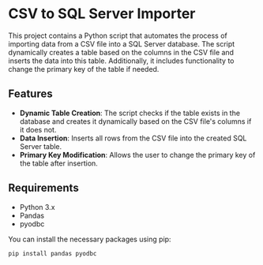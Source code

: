 # CSV to SQL Server Importer

This project contains a Python script that automates the process of importing data from a CSV file into a SQL Server database. The script dynamically creates a table based on the columns in the CSV file and inserts the data into this table. Additionally, it includes functionality to change the primary key of the table if needed.

## Features

- **Dynamic Table Creation**: The script checks if the table exists in the database and creates it dynamically based on the CSV file's columns if it does not.
- **Data Insertion**: Inserts all rows from the CSV file into the created SQL Server table.
- **Primary Key Modification**: Allows the user to change the primary key of the table after insertion.

## Requirements

- Python 3.x
- Pandas
- pyodbc

You can install the necessary packages using pip:

```bash
pip install pandas pyodbc
